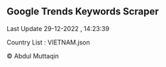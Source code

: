 

## Google Trends Keywords Scraper 
 
Last Update 29-12-2022 , 14:23:39

Country List :
VIETNAM.json



© Abdul Muttaqin 
